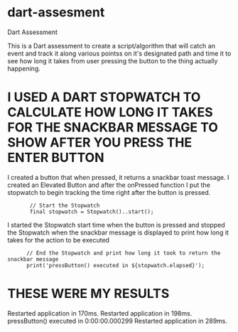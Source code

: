 # dart-assesment
Dart Assessment


This is a Dart assessment to create a script/algorithm that will catch an event and track it along various pointss on it's designated path and time it to see how long it takes from user pressing the button to the thing actually happening.

# I USED A DART STOPWATCH TO CALCULATE HOW LONG IT TAKES FOR THE SNACKBAR MESSAGE TO SHOW AFTER YOU PRESS THE ENTER BUTTON

I created a button that when pressed, it returns a snackbar toast message.
I created an Elevated Button and after the onPressed function I put the stopwatch to begin tracking the time right after the button is pressed.
          
           // Start the Stopwatch
           final stopwatch = Stopwatch()..start();
 
I started the Stopwatch start time when the button is pressed and stopped the Stopwatch when the snackbar message is displayed to print how long it takes for the action to be executed

          // End the Stopwatch and print how long it took to return the snackbar message
          print('pressButton() executed in ${stopwatch.elapsed}');
          
# THESE WERE MY RESULTS 

Restarted application in 170ms.
Restarted application in 198ms.
pressButton() executed in 0:00:00.000299
Restarted application in 289ms.
